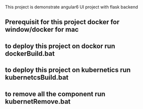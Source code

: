 This project is demonstrate angular6 UI project with flask backend

## Prerequisit for this project docker for window/docker for mac

## to deploy this project on dockor run dockerBuild.bat

## to deploy this project on kubernetics run kubernetcsBuild.bat

## to remove all the component run kubernetRemove.bat

